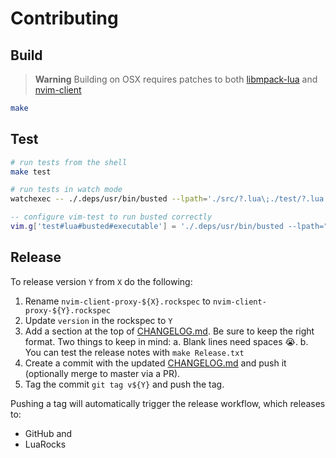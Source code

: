 # Contributing

## Build

> **Warning**
> Building on OSX requires patches to both [libmpack-lua][libmpack-patch] and [nvim-client][nvim-client-patch]

```bash
make
```

## Test

```bash
# run tests from the shell
make test

# run tests in watch mode
watchexec -- ./.deps/usr/bin/busted --lpath='./src/?.lua\;./test/?.lua' src/
```

```lua
-- configure vim-test to run busted correctly
vim.g['test#lua#busted#executable'] = './.deps/usr/bin/busted --lpath="./src/?.lua;./test/?.lua"'

```
## Release

To release version `Y` from `X` do the following:

1. Rename `nvim-client-proxy-${X}.rockspec` to `nvim-client-proxy-${Y}.rockspec`
2. Update `version` in the rockspec to `Y`
3. Add a section at the top of [CHANGELOG.md](./CHANGELOG.md). Be sure to keep the right format. Two things to keep in mind:
  a. Blank lines need spaces 😭.
  b. You can test the release notes with `make Release.txt`
4. Create a commit with the updated [CHANGELOG.md](./CHANGELOG.md) and push it (optionally merge to master via a PR).
5. Tag the commit `git tag v${Y}` and push the tag.

Pushing a tag will automatically trigger the release workflow, which releases to:
* GitHub and
* LuaRocks


[libmpack-patch]: https://github.com/libmpack/libmpack-lua/pull/31
[nvim-client-patch]: https://github.com/neovim/lua-client/pull/55
